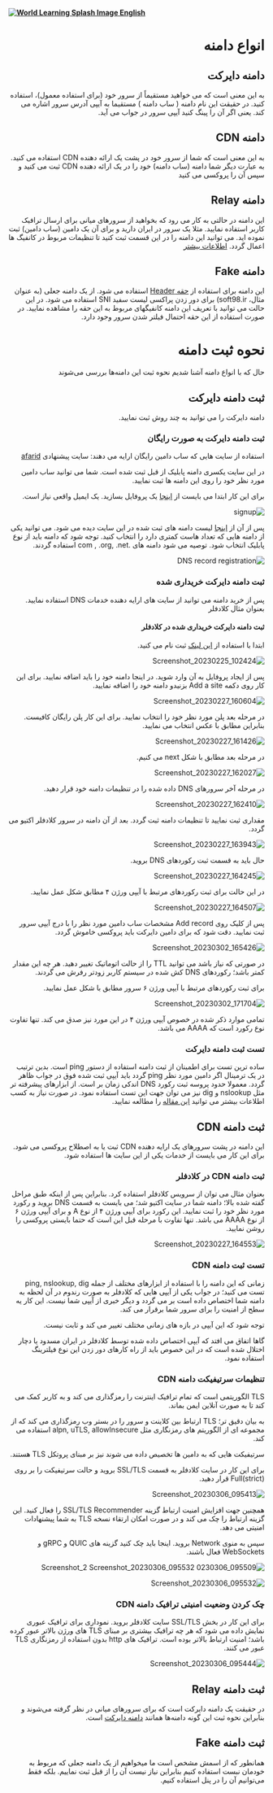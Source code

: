 [**![World Learning Splash Image](https://user-images.githubusercontent.com/125398461/229074810-599bd7f9-0bc1-44a9-b76e-90bf7e182314.png) English**]()

<div dir="rtl">

# انواع دامنه


## دامنه دایرکت
 به این معنی است که می خواهید مستقیماً از سرور خود (برای استفاده معمول)، استفاده کنید. در حقیقت این نام دامنه ( ساب دامنه ) مستقیما به آیپی آدرس سرور اشاره می کند. یعنی اگر آن را پینگ کنید آیپی سرور در جواب می آید.

## دامنه CDN
  به این معنی است که شما از سرور خود در پشت یک ارائه دهنده CDN استفاده می کنید. به عبارت دیگر شما دامنه (ساب دامنه) خود را در یک ارائه دهنده CDN ثبت می کنید و سپس آن را پروکسی می کنید

## دامنه Relay
این دامنه در حالتی به کار می رود که بخواهید از سرورهای میانی برای ارسال ترافیک کاربر استفاده نمایید. مثلا یک سرور در ایران دارید و برای آن یک دامین (ساب دامین) ثبت نموده اید. می توانید این دامنه را در این قسمت ثبت کنید تا تنظیمات مربوط در کانفیگ ها اعمال گردد.
 [اطلاعات بیشتر](https://github.com/hiddify/hiddify-config/discussions/129)

## دامنه Fake
 این دامنه برای استفاده از [حقه Header](https://github.com/iranxray/hope/blob/main/cloudflare-cdn.md#%D8%B1%D9%88%D8%B4-%D8%A7%D9%88%D9%84-%D8%AD%D9%82%D9%87-%D9%BE%D8%B1%D9%88%DA%A9%D8%B3%DB%8C) استفاده می شود.  از یک دامنه جعلی (به عنوان مثال، soft98.ir) برای دور زدن پراکسی لیست سفید SNI استفاده می شود. در این حالت می توانید با تعریف این دامنه کانفیگهای مربوط به این حقه را مشاهده نمایید. در صورت استفاده از این حقه احتمال فیلتر شدن سرور وجود دارد.


# نحوه ثبت دامنه 
حال که با انواع دامنه آشنا شدیم نحوه ثبت این دامنه‌ها بررسی می‌شوند

## ثبت دامنه دایرکت
دامنه دایرکت را می توانید به چند روش ثبت نمایید.

### ثبت دامنه دایرکت به صورت رایگان
 استفاده از سایت هایی که ساب دامین رایگان ارایه می 
دهند: سایت پیشنهادی [afarid](https://freedns.afraid.org)

در این سایت یکسری دامنه پابلیک از قبل ثبت شده است. شما می توانید ساب دامین مورد نظر خود را روی این دامنه ها ثبت نمایید.

برای این کار ابتدا می بایست از [اینجا](https://freedns.afraid.org/signup/?plan=starter) یک پروفایل بسازید. یک ایمیل واقعی نیاز است.

![signup](https://user-images.githubusercontent.com/125398461/221342760-12dc14ed-9a19-45f3-a3f1-bf7d3f969792.png)

پس از آن از [اینجا](http://freedns.afraid.org/domain/registry/) لیست دامنه های ثبت شده در این سایت دیده می شود. می توانید یکی از دامنه هایی که تعداد هاست کمتری دارد را انتخاب کنید. توجه شود که دامنه باید از نوع پابلیک انتخاب شود. توصیه می شود دامنه 
های .com , .org, .net استفاده گردند.

![DNS record registration](https://user-images.githubusercontent.com/125398461/221343189-1fe98d0d-7f05-4639-9b51-fb6926f76f2b.png)

### ثبت دامنه دایرکت خریداری شده

پس از خرید دامنه می توانید از سایت های ارایه دهنده خدمات DNS استفاده نمایید. بعنوان مثال کلادفلر

#### ثبت دامنه دایرکت خریداری شده در کلادفلر
ابتدا با استفاده از [این لینک](https://dash.cloudflare.com/signup) ثبت نام می کنید.

![Screenshot_20230225_102424](https://user-images.githubusercontent.com/125398461/221563866-d520a39d-15c8-4f88-a756-90e5e08c074a.png)

پس از ایجاد پروفایل به آن وارد شوید. در اینجا دامنه خود را باید اضافه نمایید. برای این کار روی دکمه Add a site بزنیدو دامنه خود را اضافه نمایید.

![Screenshot_20230227_160604](https://user-images.githubusercontent.com/125398461/221566504-5ecf714b-940d-4fd5-bc54-be8c37b7c292.png)


در مرحله بعد پلن مورد نظر خود را انتخاب نمایید. برای این کار پلن رایگان کافیست. بنابراین مطابق با عکس انتخاب می نمایید.

![Screenshot_20230227_161426](https://user-images.githubusercontent.com/125398461/221567803-26850724-1bc8-480a-8c6f-29b32a6fcfa6.png)

در مرحله بعد مطابق با شکل next می کنیم.

![Screenshot_20230227_162027](https://user-images.githubusercontent.com/125398461/222444475-5596de54-3e7f-4fae-a0f0-94c046a21969.png)


در مرحله آخر سرورهای DNS داده شده را در تنظیمات دامنه خود قرار دهید.

![Screenshot_20230227_162410](https://user-images.githubusercontent.com/125398461/221569269-1f4027c7-5815-4dea-876e-326dc0645fe1.png)


مقداری ثبت نمایید تا تنظیمات دامنه ثبت گردد. بعد از آن دامنه در سرور کلادفلر اکتیو می گردد.

![Screenshot_20230227_163943](https://user-images.githubusercontent.com/125398461/221572305-50e819ea-0fa4-4548-8851-aab91b797f57.png)

حال باید به قسمت ثبت رکوردهای DNS بروید.

![Screenshot_20230227_164245](https://user-images.githubusercontent.com/125398461/222436778-f80de97b-7d66-4621-8be3-b856fc4e2c75.png)

در این حالت برای ثبت رکوردهای مرتبط با آیپی ورژن ۴ مطابق شکل عمل نمایید.

![Screenshot_20230227_164507](https://user-images.githubusercontent.com/125398461/222444012-2fa4a2c2-ff89-493e-b92c-01a26d7788b7.png)


پس از کلیک روی Add record مشخصات ساب دامین مورد نظر را با درج آیپی سرور ثبت نمایید. دقت شود که برای دامین دایرکت باید پروکسی خاموش گردد.

![Screenshot_20230302_165426](https://user-images.githubusercontent.com/125398461/222443477-e8b56c36-7631-44b3-8b8d-c03e43d6ce84.png)

در صورتی که نیاز باشد می توانید TTL را از حالت اتوماتیک تغییر دهید. هر چه این مقدار کمتر باشد؛ رکوردهای DNS کش شده در سیستم کاربر زودتر رفرش می گردند.

برای ثبت رکوردهای مرتبط با آیپی ورژن ۶ سرور مطابق با شکل عمل نمایید.

![Screenshot_20230302_171704](https://user-images.githubusercontent.com/125398461/222447422-45f9da15-5ce9-4a27-97c8-bb1395ea5cd8.png)


تمامی موارد ذکر شده در خصوص آیپی ورژن ۴ در این مورد نیز صدق می کند. تنها تفاوت نوع رکورد است که AAAA می باشد.

### تست ثبت دامنه دایرکت

ساده ترین تست برای اطمینان از ثبت دامنه استفاده از دستور ping است. بدین ترتیب در یک ترمینال اگر دامین مورد نظر ping  گردد باید آیپی ثبت شده فوق در جواب ظاهر گردد. معمولا حدود پروسه ثبت رکورد DNS اندکی زمان بر است. از ابزارهای پیشرفته تر مثل nslookup و dig نیز می توان جهت این تست استفاده نمود. در صورت نیاز به کسب اطلاعات بیشتر می توانید [این مقاله](https://wikicensorship.github.io/fa/docs/measure-internet-censorship/DNS/) را مطالعه نمایید.

## ثبت دامنه CDN
این دامنه در پشت سرورهای یک ارایه دهنده CDN ثبت یا به اصطلاح پروکسی می شود.
برای این کار می بایست از خدمات یکی از این سایت ها استفاده شود. 

### ثبت دامنه CDN در کلادفلر
بعنوان مثال می توان از سرویس کلادفلر استفاده کرد.
بنابراین پس از اینکه طبق مراحل گفته شده بالا؛ دامنه شما در سایت اکتیو شد؛ می بایست به قسمت DNS بروید و رکورد مورد نظر خود را ثبت نمایید.
این رکورد برای آیپی ورژن ۴ از نوع A و برای آیپی ورژن ۶ از نوع AAAA می باشد.
تنها تفاوت با مرحله قبل این است که حتما بایستی پروکسی را روشن نمایید.

![Screenshot_20230227_164553](https://user-images.githubusercontent.com/125398461/222454021-ab8b0162-c608-478c-937c-05e384212c25.png)

### تست ثبت دامنه CDN
زمانی که این دامنه را با استفاده از ابزارهای مختلف از جمله ping, nslookup, dig تست می کنید؛ در جواب یکی از آیپی هایی که کلادفلر به صورت رندوم در آن لحظه به دامنه شما اختصاص داده است بر می گردد و دیگر خبری از آیپی شما نیست. این کار یه سطح از امنیت را برای سرور شما برقرار می کند.

توجه شود که این آیپی در بازه های زمانی مختلف تغییر می کند و ثابت نیست.

گاها اتفاق می افتد که آیپی اختصاص داده شده توسط کلادفلر در ایران مسدود یا دچار اختلال شده است که در این خصوص باید از راه کارهای دور زدن این نوع فیلترینگ استفاده نمود. 

### تنظیمات سرتیفیکت دامنه CDN

TLS الگوریتمی است که تمام ترافیک اینترنت را رمزگذاری می کند و به کاربر کمک می کند تا به صورت آنلاین ایمن بماند.
 
به بیان دقیق تر؛ TLS ارتباط بین کلاینت و سرور را در بستر وب رمزگذاری می کند که از مجموعه ای از الگوریتم های رمزنگاری مثل alpn, uTLS, allowInsecure استفاده می کند.

 سرتیفیکت هایی که به دامین ها تخصیص داده می شوند نیز بر مبنای پروتکل TLS هستند.

برای این کار در سایت کلادفلر به قسمت SSL/TLS بروید و حالت سرتیفیکت را بر روی Full(strict) قرار دهید.


![Screenshot_20230306_095413](https://user-images.githubusercontent.com/125398461/223040828-d016ad66-8690-48e0-9273-8bdaf76d55c0.png)

همچنین جهت افزایش امنیت ارتباط گزینه SSL/TLS Recommender را فعال کنید. این گزینه ارتباط را چک می کند و در صورت امکان ارتقاء نسخه TLS به شما پیشنهادات امنیتی می دهد.


سپس به منوی Network بروید. اینجا باید چک کنید گزینه های QUIC و gRPC و WebSockets فعال باشند.


![Screenshot_2
![Screenshot_20230306_095532](https://user-images.githubusercontent.com/125398461/223042141-c2456322-7cac-44be-be9c-044a307eeb52.png)
0230306_095509](https://user-images.githubusercontent.com/125398461/223041843-7b441805-4aab-4547-b318-7dbbda4cc893.png)

![Screenshot_20230306_095532](https://user-images.githubusercontent.com/125398461/223042286-e597f169-001e-40a5-b0e8-d34d1b110eab.png)

### چک کردن وضعیت امنیتی ترافیک دامنه CDN 

برای این کار در بخش SSL/TLS سایت کلادفلر بروید. نموداری برای ترافیک عبوری نمایش داده می شود که هر چه ترافیک بیشتری بر مبنای TLS های ورژن بالاتر عبور کرده باشد؛ امنیت ارتباط بالاتر بوده است. ترافیک های http بدون استفاده از رمزنگاری TLS عبور می کنند.

![Screenshot_20230306_095444](https://user-images.githubusercontent.com/125398461/223042939-897b7ec0-9700-4bec-8e28-6d8f961657b6.png)

## ثبت دامنه Relay
در حقیقت یک دامنه دایرکت است که برای سرورهای میانی در نظر گرفته می‌شوند و بنابراین نحوه ثبت این گونه دامنه‌ها همانند [دامنه دایرکت](https://github.com/hiddify/hiddify-config/wiki/%D8%A7%D9%86%D9%88%D8%A7%D8%B9-%D8%AF%D8%A7%D9%85%D9%86%D9%87-%D9%88-%D9%86%D8%AD%D9%88%D9%87-%D8%AB%D8%A8%D8%AA-%E2%80%8C%D8%A2%D9%86%E2%80%8C%D9%87%D8%A7/_edit#%D8%AB%D8%A8%D8%AA-%D8%AF%D8%A7%D9%85%D9%86%D9%87-%D8%AF%D8%A7%DB%8C%D8%B1%DA%A9%D8%AA-%D8%AE%D8%B1%DB%8C%D8%AF%D8%A7%D8%B1%DB%8C-%D8%B4%D8%AF%D9%87) است.

## ثبت دامنه Fake
همانطور که از اسمش مشخص است ما میخواهیم از یک دامنه جعلی که مربوط به خودمان نبست استفاده کنیم بنابراین نیاز نیست آن را از قبل ثبت نماییم. بلکه فقط می‌توانیم آن را در پنل استفاده کنیم.

